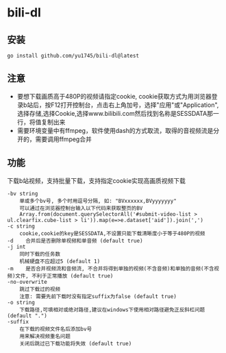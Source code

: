 # bili-dl
## 安装
``` shell
go install github.com/yu1745/bili-dl@latest
```

## 注意

* 要想下载画质高于480P的视频请指定cookie, cookie获取方式为用浏览器登录b站后，按F12打开控制台，点击右上角加号，选择"应用"或"Application",选择存储,选择Cookie,选择www.bilibili.com然后找到名称是SESSDATA那一行，将值复制出来
* 需要环境变量中有ffmpeg，软件使用dash的方式取流，取得的音视频流是分开的，需要调用ffmpeg合并

## 功能

下载b站视频，支持批量下载，支持指定cookie实现高画质视频下载

``` shell
-bv string
    单或多个bv号, 多个时用逗号分隔, 如: "BVxxxxxx,BVyyyyyyy"
    可以通过在浏览器控制台输入以下代码来获取整页的BV
    Array.from(document.querySelectorAll('#submit-video-list > ul.clearfix.cube-list > li')).map(e=>e.dataset['aid']).join(',')
-c string
    cookie,cookie的key是SESSDATA,不设置只能下载清晰度小于等于480P的视频
-d    合并后是否删除单视频和单音频 (default true)
-j int
    同时下载的任务数
    机械硬盘不应超过5 (default 1)
-m    是否合并视频流和音频流, 不合并将得到单独的视频(不含音频)和单独的音频(不含视频)文件, 不利于正常播放 (default true)
-no-overwrite
    跳过下载过的视频
    注意: 需要先前下载时没有指定suffix为false (default true)
-o string
    下载路径,可填相对或绝对路径,建议在windows下使用相对路径避免正反斜杠问题 (default ".")
-suffix
    在下载的视频文件名后添加bv号
    用来解决视频重名问题
    关闭后跳过已下载功能将失效 (default true)
```

